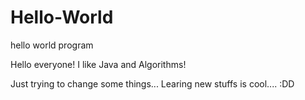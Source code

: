 # Hello-World
hello world program


Hello everyone!
I like Java and Algorithms!

Just trying to change some things...
Learing new stuffs is cool.... :DD
